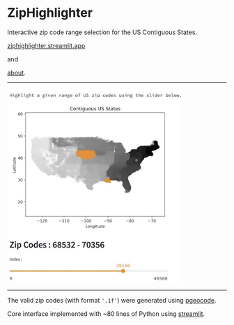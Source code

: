 # ZipHighlighter
Interactive zip code range selection for the US Contiguous States.

[ziphighlighter.streamlit.app](https://ziphighlighter.streamlit.app)

and

[about](https://numanticsolutions.com/#ziphighlighter).

---

[<img src="images/2409-ziphighlighter-01.jpeg" width=400px>](https://ziphighlighter.streamlit.app)

---

The valid zip codes (with format ``` '.1f' ```) were generated using [pgeocode](https://pypi.org/project/pgeocode/).

Core interface implemented with ~80 lines of Python using [streamlit](https://streamlit.io).



